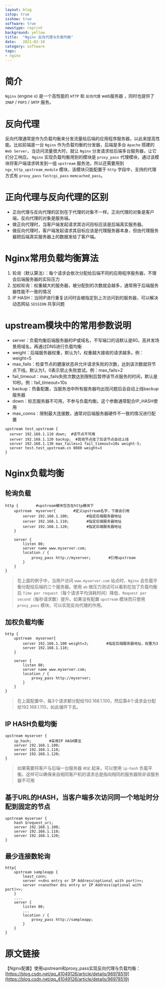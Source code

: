 ```yaml
---
layout: blog
istop: true
isshow: true
software: true
newstype: reprint
background: yellow
title:  "Nginx 反向代理与负载均衡"
date:   2021-02-10
category: software
tags:
- nginx
---
```


# 简介
 `Nginx` (engine x) 是一个高性能的 `HTTP` 和 `反向代理` web服务器 ，同时也提供了 `IMAP` / `POP3` / `SMTP` 服务。

# 反向代理
反向代理通常是作为负载均衡来分发流量给后端的应用程序服务器，以此来提高性能。比如前端是一台 `Nginx` 作为负载均衡的分发器，后端是多台 `Apache` 搭建的 `Web Server`，当访问流量很大时，就让 `Nginx` 分发请求给后端多台服务器，让它们分工响应。 `Nginx` 实现负载均衡用到的模块是 `proxy_pass` 代理模块，通过该模块将客户端请求转发到一组 `upstream` 服务池，所以还需要用到 `ngx_http_upstream_module` 模块，该模块只能配置于 `http` 字段中，支持的代理方式有 `proxy_pass` `fastcgi_pass` `memcached_pass`。

# 正向代理与反向代理的区别
* 正向代理与反向代理的区别在于代理的对象不一样。正向代理的对象是客户端，反向代理的对象是服务端。  
* 做正向代理时，当客户端发起请求其访问目标应该是后端真实服务器。  
* 做反向代理时，客户端发起请求其目标应该是代理服务器本身，但由代理服务器把后端真实服务器上的数据发给了客户端。  


# Nginx常用负载均衡算法

1. 轮询（默认算法）：每个请求会依次分配给后端不同的应用程序服务器，不理会后端服务器的实际压力
2. 加权轮询：权重越大的服务器，被分配到的次数就会越多，通常用于后端服务器性能不一致的情况
3. IP HASH：当同IP进行重复访问时会被指定到上次访问到的服务器，可以解决动态网站 `SESSION` 共享问题

# upstream模块中的常用参数说明
* server：负载均衡后端服务器的IP或域名，不写端口的话默认是80。高并发场景用域名，再通过DNS进行负载均衡 
* weight：后端服务器权重，默认为1，权重越大接收的请求越多。例：weight=5
* max_fails：检查节点的健康状态并允许请求失败的次数，达到该次数就将节点下线。默认为1，0表示禁止失败尝试。例：max_fails=2
* fail_timeout：max_fails失败次数达到限制后暂停该节点服务的时间，默认是10秒。例：fail_timeout=10s
* backup：热备配置，当服务池中所有服务器均出现问题后会自动上线backup服务器
* down：标志服务器不可用，不参与负载均衡。这个参数通常配合IP_HASH使用
* max_conns：限制最大连接数，通常对后端服务器硬件不一致的情况进行配置

```
upstream test_upstream {
  server 192.168.1.110 down;  #该节点不可用
  server 192.168.1.120 backup;  #其他节点挂了后该节点自动上线
  server 192.168.1.130 max_failes=1 fail_timeout=10s weight-5;
  server test.test_upstream.cn 8080 weight=3
}
```
# Nginx负载均衡
## 轮询负载
```
http {        #upstream模块包含在http模块下
    upstream  myserver{        #定义upstream名字，下面会引用
        server 192.168.1.100;        #指定后端服务器地址
        server 192.168.1.110;        #指定后端服务器地址
        server 192.168.1.120;        #指定后端服务器地址
    }
 
    server {
        listen 80;
        server name www.myserver.com;
        location / {
            proxy_pass http://myserver;        #引用upstream
        }
    }
}
```

> 在上面的例子中，当用户访问 `www.myserver.com` 站点时，`Nginx` 会负载平衡分配给后端的三个服务器。使用 `ab` 做压力测试可以看到在加了负载均衡后 `Time per request`（每个请求平均消耗时间）降低、`Request per second`（每秒请求数）提升。如果没有配置 `upstream` 模块而只使用 `proxy_pass` 模块，可以实现反向代理的作用。

## 加权负载均衡
```
http {      
    upstream  myserver{        
        server 192.168.1.100 weight=3;        #指定后端服务器地址，权重为3
        server 192.168.1.110;      
    }
 
    server {
        listen 80;
        server name www.myserver.com;
        location / {
            proxy_pass http://myserver;        
        }
    }
}
```
> 在上面配置中，每3个请求都分配给192.168.1.100，然后第4个请求会分配给192.168.1.110，如此循环下去。


## IP HASH负载均衡
```
upstream myserver {
    ip_hash;        #采用IP HASH算法
    server 192.168.1.100;
    server 192.168.1.110;
    server 192.168.1.120;
}
```

> 如果需要将客户与后端一台服务器 `绑定` 起来，可以使用 `ip-hash` 负载平衡。这样可以确保来自相同客户机的请求总是指向相同的服务器除非该服务器不可用

## 基于URL的HASH，当客户端多次访问同一个地址时分配到固定的节点
```
upstream myserver {
    hash $request_uri;    
    server 192.168.1.100;
    server 192.168.1.110;
    server 192.168.1.120;
}
```

## 最少连接数轮询
```
http{ 
    upstream sampleapp { 
        least_conn; 
        server <<dns entry or IP Address(optional with port)>>; 
        server <<another dns entry or IP Address(optional with port)>>; 
    } 
    .... 
    server { 
        listen 80; 
        ... 
        location / { 
            proxy_pass http://sampleapp; 
        }  
    } 
}
```

# 原文链接
【Nginx配置】使用upstream和proxy_pass实现反向代理与负载均衡：[https://blog.csdn.net/qq_41049126/article/details/96978519](https://blog.csdn.net/qq_41049126/article/details/96978519)